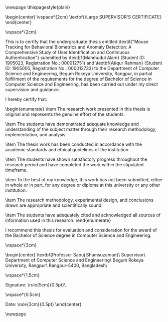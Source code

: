 \newpage
\thispagestyle{plain}

\begin{center}
\vspace*{2cm}
\textbf{\Large SUPERVISOR'S CERTIFICATE}
\end{center}

\vspace*{2cm}

This is to certify that the undergraduate thesis entitled \textit{"Mouse Tracking for Behavioral Biometrics and Anomaly Detection: A Comprehensive Study of User Identification and Continuous Authentication"} submitted by \textbf{Mahmudul Alam} (Student ID: 1905023, Registration No.: 000012751) and \textbf{Atiqur Rahman} (Student ID: 1905005, Registration No.: 000012733) to the Department of Computer Science and Engineering, Begum Rokeya University, Rangpur, in partial fulfillment of the requirements for the degree of Bachelor of Science in Computer Science and Engineering, has been carried out under my direct supervision and guidance.

I hereby certify that:

\begin{enumerate}
\item The research work presented in this thesis is original and represents the genuine effort of the students.

\item The students have demonstrated adequate knowledge and understanding of the subject matter through their research methodology, implementation, and analysis.

\item The thesis work has been conducted in accordance with the academic standards and ethical guidelines of the institution.

\item The students have shown satisfactory progress throughout the research period and have completed the work within the stipulated timeframe.

\item To the best of my knowledge, this work has not been submitted, either in whole or in part, for any degree or diploma at this university or any other institution.

\item The research methodology, experimental design, and conclusions drawn are appropriate and scientifically sound.

\item The students have adequately cited and acknowledged all sources of information used in this research.
\end{enumerate}

I recommend this thesis for evaluation and consideration for the award of the Bachelor of Science degree in Computer Science and Engineering.

\vspace*{3cm}

\begin{center}
\textbf{Professor Sabuj Shamsuzaman}\\
Supervisor\\
Department of Computer Science and Engineering\\
Begum Rokeya University, Rangpur\\
Rangpur-5400, Bangladesh\\

\vspace*{1.5cm}

Signature: \rule{5cm}{0.5pt}\\

\vspace*{0.5cm}

Date: \rule{3cm}{0.5pt}
\end{center}

\newpage
